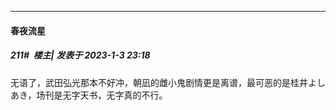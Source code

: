 

*****

####  春夜流星  
##### 211#         楼主| 发表于 2023-1-3 23:18

无语了，武田弘光那本不好冲，朝凪的雌小鬼剧情更是离谱，最可恶的是桂井よしあき，场刊是无字天书，无字真的不行。

